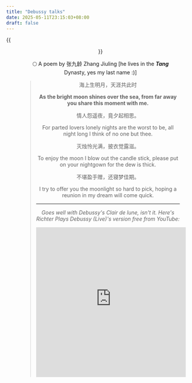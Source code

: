 ```yaml
---
title: "Debussy talks"
date: 2025-05-11T23:15:03+08:00
draft: false
---
```


{{<figure align="center" src="/art/moon_in_australia.jpeg" caption="The Waverley Cemetery, Sydney, Australia." width="100%">}}

🌕 A poem by 张九龄 Zhang Jiuling [he lives in the ***Tang*** Dynasty, yes my last name :)]

>海上生明月，天涯共此时
>
>**As the bright moon shines over the sea, from far away you share this moment with me.**
>
>情人怨遥夜，竟夕起相思。
>
>For parted lovers lonely nights are the worst to be, all night long I think of no one but thee.
>
>灭烛怜光满，披衣觉露滋。
>
>To enjoy the moon I blow out the candle stick, please put on your nightgown for the dew is thick.
>
>不堪盈手赠，还寝梦佳期。
>
>I try to offer you the moonlight so hard to pick, hoping a reunion in my dream will come quick.
>
>---
>
>*Goes well with Debussy's Clair de lune, isn't it. Here's Richter Plays Debussy (Live)'s version free from YouTube:*
> 
><iframe align="center" width="400" height="400" src="https://www.youtube-nocookie.com/embed/w8d6HloX70s?si=b-0yUyyBvDMVSrj1" title="YouTube video player" frameborder="0" allow="accelerometer; autoplay; clipboard-write; encrypted-media; gyroscope; picture-in-picture; web-share" referrerpolicy="strict-origin-when-cross-origin" allowfullscreen></iframe>
>
>
